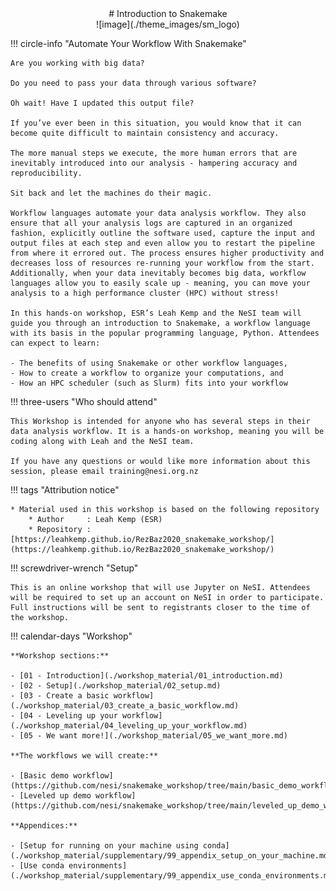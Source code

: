 <center>
# Introduction to Snakemake
</center>

<center>![image](./theme_images/sm_logo)</center>

!!! circle-info "Automate Your Workflow With Snakemake"

    Are you working with big data?
    
    Do you need to pass your data through various software?
    
    Oh wait! Have I updated this output file?
    
    If you’ve ever been in this situation, you would know that it can become quite difficult to maintain consistency and accuracy.
    
    The more manual steps we execute, the more human errors that are inevitably introduced into our analysis - hampering accuracy and reproducibility.
    
    Sit back and let the machines do their magic.
    
    Workflow languages automate your data analysis workflow. They also ensure that all your analysis logs are captured in an organized fashion, explicitly outline the software used, capture the input and output files at each step and even allow you to restart the pipeline from where it errored out. The process ensures higher productivity and decreases loss of resources re-running your workflow from the start. Additionally, when your data inevitably becomes big data, workflow languages allow you to easily scale up - meaning, you can move your analysis to a high performance cluster (HPC) without stress!
    
    In this hands-on workshop, ESR’s Leah Kemp and the NeSI team will guide you through an introduction to Snakemake, a workflow language with its basis in the popular programming language, Python. Attendees can expect to learn:
    
    - The benefits of using Snakemake or other workflow languages,
    - How to create a workflow to organize your computations, and
    - How an HPC scheduler (such as Slurm) fits into your workflow

!!! three-users "Who should attend"

    This Workshop is intended for anyone who has several steps in their data analysis workflow. It is a hands-on workshop, meaning you will be coding along with Leah and the NeSI team.

    If you have any questions or would like more information about this session, please email training@nesi.org.nz


!!! tags "Attribution notice"
    
    * Material used in this workshop is based on the following repository
        * Author     : Leah Kemp (ESR)
        * Repository : [https://leahkemp.github.io/RezBaz2020_snakemake_workshop/](https://leahkemp.github.io/RezBaz2020_snakemake_workshop/)
    
!!! screwdriver-wrench "Setup"

    This is an online workshop that will use Jupyter on NeSI. Attendees will be required to set up an account on NeSI in order to participate. Full instructions will be sent to registrants closer to the time of the workshop.

!!! calendar-days "Workshop"


    **Workshop sections:**
    
    - [01 - Introduction](./workshop_material/01_introduction.md)
    - [02 - Setup](./workshop_material/02_setup.md)
    - [03 - Create a basic workflow](./workshop_material/03_create_a_basic_workflow.md)
    - [04 - Leveling up your workflow](./workshop_material/04_leveling_up_your_workflow.md)
    - [05 - We want more!](./workshop_material/05_we_want_more.md)
    
    **The workflows we will create:**
    
    - [Basic demo workflow](https://github.com/nesi/snakemake_workshop/tree/main/basic_demo_workflow)
    - [Leveled up demo workflow](https://github.com/nesi/snakemake_workshop/tree/main/leveled_up_demo_workflow)
    
    **Appendices:**
    
    - [Setup for running on your machine using conda](./workshop_material/supplementary/99_appendix_setup_on_your_machine.md)
    - [Use conda environments](./workshop_material/supplementary/99_appendix_use_conda_environments.md)
